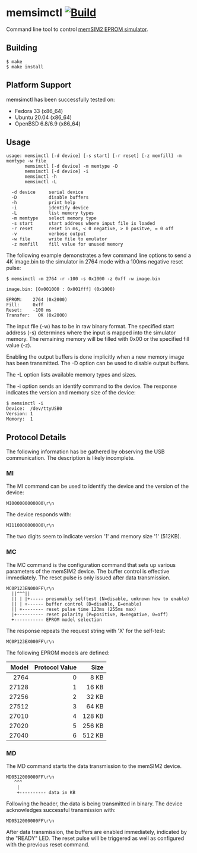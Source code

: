 # memsimctl [![Build](https://github.com/ra1fh/memsimctl/actions/workflows/build.yml/badge.svg)](https://github.com/ra1fh/memsimctl/actions/workflows/build.yml)

Command line tool to control
[memSIM2 EPROM simulator](http://momik.pl/memsim.htm).

## Building

    $ make
    $ make install

## Platform Support

memsimctl has been successfully tested on:

 * Fedora 33 (x86_64)
 * Ubuntu 20.04 (x86_64)
 * OpenBSD 6.8/6.9 (x86_64)

## Usage

    usage: memsimctl [-d device] [-s start] [-r reset] [-z memfill] -m memtype -w file
           memsimctl [-d device] -m memtype -D
           memsimctl [-d device] -i
           memsimctl -h
           memsimctl -L
    
      -d device     serial device
      -D            disable buffers
      -h            print help
      -i            identify device
      -L            list memory types
      -m memtype    select memory type
      -s start      start address where input file is loaded
      -r reset      reset in ms, < 0 negative, > 0 positve, = 0 off
      -v            verbose output
      -w file       write file to emulator
      -z memfill    fill value for unused memory

The following example demonstrates a few command line options to send
a 4K image.bin to the simulator in 2764 mode with a 100ms negative
reset pulse:

    $ memsimctl -m 2764 -r -100 -s 0x1000 -z 0xff -w image.bin
    
    image.bin: [0x001000 : 0x001fff] (0x1000)
    
    EPROM:    2764 (0x2000)
    Fill:     0xff
    Reset:    -100 ms
    Transfer:   OK (0x2000)

The input file (-w) has to be in raw binary format. The specified
start address (-s) determines where the input is mapped into the
simulator memory.  The remaining memory will be filled with 0x00 or
the specified fill value (-z).

Enabling the output buffers is done implicitly when a new memory image
has been transmitted. The -D option can be used to disable output
buffers.

The -L option lists available memory types and sizes.

The -i option sends an identify command to the device. The response
indicates the version and memory size of the device:

    $ memsimctl -i
    Device:  /dev/ttyUSB0
    Version: 1
    Memory:  1

## Protocol Details

The following information has be gathered by observing the USB
communication. The description is likely incomplete.

### MI

The MI command can be used to identify the device and the version of
the device:

    MI000000000000\r\n

The device responds with:

    MI110000000000\r\n

The two digits seem to indicate version '1' and memory size '1'
(512KB).

### MC

The MC command is the configuration command that sets up various
parameters of the memSIM2 device. The buffer control is effective
immediately. The reset pulse is only issued after data transmission.

    MC0P123EN000FF\r\n
      ||^^^||
      || | |+----- presumably selftest (N=disable, unknown how to enable)
      || | +------ buffer control (D=disable, E=enable)
      || +-------- reset pulse time 123ms (255ms max)
      |+---------- reset polarity (P=positive, N=negative, 0=off)
      +----------- EPROM model selection

The response repeats the request string with 'X' for the self-test:

    MC0P123EX000FF\r\n

The following EPROM models are defined:

Model  | Protocol Value | Size
------:|---------------:|-------:
 2764  |             0  |   8 KB
27128  |             1  |  16 KB
27256  |             2  |  32 KB
27512  |             3  |  64 KB
27010  |             4  | 128 KB
27020  |             5  | 256 KB
27040  |             6  | 512 KB

### MD

The MD command starts the data transmission to the memSIM2 device.

    MD0512000000FF\r\n
       ^^^
        |
        +---------- data in KB

Following the header, the data is being transmitted in binary. The
device acknowledges successful transmission with:

    MD0512000000FF\r\n

After data transmission, the buffers are enabled immediately,
indicated by the "READY" LED. The reset pulse will be triggered as
well as configured with the previous reset command.
